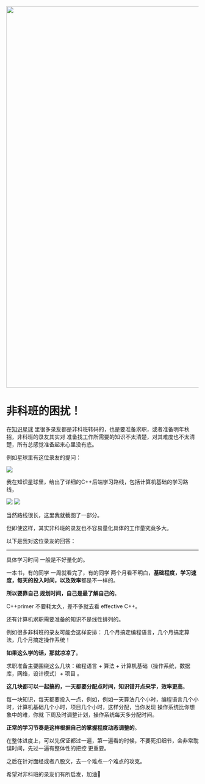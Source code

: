 <p align="center">
<a href="https://programmercarl.com/other/kstar.html" target="_blank">
  <img src="https://code-thinking-1253855093.file.myqcloud.com/pics/20210924105952.png" width="1000"/>
</a>

# 非科班的困扰！

在[知识星球](https://programmercarl.com/other/kstar.html) 里很多录友都是非科班转码的，也是要准备求职，或者准备明年秋招，非科班的录友其实对 准备找工作所需要的知识不太清楚，对其难度也不太清楚，所有总感觉准备起来心里没有底。

例如星球里有这位录友的提问：

![](https://code-thinking-1253855093.file.myqcloud.com/pics/20211024102300.png)

我在知识星球里，给出了详细的C++后端学习路线，包括计算机基础的学习路线，

![](https://code-thinking-1253855093.file.myqcloud.com/pics/20211024103006.png)
![](https://code-thinking-1253855093.file.myqcloud.com/pics/20211024103108.png)

当然路线很长，这里我就截图了一部分。

但即使这样，其实非科班的录友也不容易量化具体的工作量究竟多大。

以下是我对这位录友的回答：

----------------

具体学习时间 一般是不好量化的。

一本书，有的同学 一周就看完了，有的同学 两个月看不明白，**基础程度，学习速度，每天的投入时间，以及效率**都是不一样的。

**所以要靠自己 规划时间，自己是最了解自己的**。

C++primer 不要耗太久，差不多就去看 effective C++。

还有计算机求职需要准备的知识不是线性排列的。

例如很多非科班的录友可能会这样安排： 几个月搞定编程语言，几个月搞定算法，几个月搞定操作系统！

**如果这么学的话，那就凉凉了**。

求职准备主要围绕这么几块：编程语言 + 算法 + 计算机基础（操作系统，数据库，网络，设计模式）+ 项目 。

**这几块都可以一起搞的，一天都要分配点时间，知识错开点来学，效率更高**。

每一块知识，每天都要投入一点，例如，例如一天算法几个小时，编程语言几个小时，计算机基础几个小时，项目几个小时，这样分配，当你发现 操作系统比你想象中的难，你就 下周及时调整计划，操作系统每天多分配时间。

**正常的学习节奏是这样根据自己的掌握程度动态调整的**。

在整体进度上，可以先保证都过一遍，第一遍看的时候，不要死扣细节，会非常耽误时间，先过一遍有整体性的把控 更重要。

之后在针对面经或者八股文，去一个难点一个难点的攻克。

希望对非科班的录友们有所启发，加油💪

